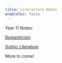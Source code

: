 ```yaml
---
title: Literarture Notes
enableToc: false
---
```


Year 11 Notes:

[Romanticism](Literature/Rom.md)

[Gothic Literature](Literature/Goth.md)

More to come!
